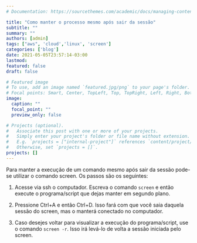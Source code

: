 ```yaml
---
# Documentation: https://sourcethemes.com/academic/docs/managing-content/

title: "Como manter o processo mesmo após sair da sessão"
subtitle: ""
summary: ""
authors: [admin]
tags: ["aws", 'cloud','linux', 'screen']
categories: ['blog']
date: 2021-05-05T23:57:14-03:00
lastmod: 
featured: false
draft: false

# Featured image
# To use, add an image named `featured.jpg/png` to your page's folder.
# Focal points: Smart, Center, TopLeft, Top, TopRight, Left, Right, BottomLeft, Bottom, BottomRight.
image:
  caption: ""
  focal_point: ""
  preview_only: false

# Projects (optional).
#   Associate this post with one or more of your projects.
#   Simply enter your project's folder or file name without extension.
#   E.g. `projects = ["internal-project"]` references `content/project/deep-learning/index.md`.
#   Otherwise, set `projects = []`.
projects: []
---
```


Para manter a execução de um comando mesmo após sair da sessão pode-se utilizar o comando screen. Os passos são os seguintes: 

1. Acesse via ssh o computador. Escreva o comando `screen` e então execute o programa/script que dejas manter em segundo plano.

2. Pressione Ctrl+A e então Ctrl+D. Isso fará com que você saia daquela sessão do screen, mas o manterá conectado no computador. 

3. Caso desejes voltar para visualizar a execução do programa/script, use o comando `screen -r`. Isso irá levá-lo de volta a sessão iniciada pelo screen. 

